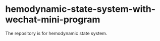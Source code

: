 # hemodynamic-state-system-with-wechat-mini-program
The repository is for hemodynamic state system.
